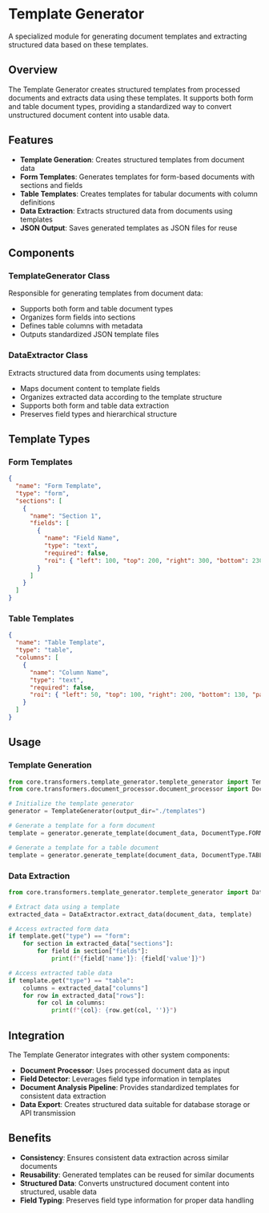 # Template Generator

A specialized module for generating document templates and extracting structured data based on these templates.

## Overview

The Template Generator creates structured templates from processed documents and extracts data using these templates. It supports both form and table document types, providing a standardized way to convert unstructured document content into usable data.

## Features

- **Template Generation**: Creates structured templates from document data
- **Form Templates**: Generates templates for form-based documents with sections and fields
- **Table Templates**: Creates templates for tabular documents with column definitions
- **Data Extraction**: Extracts structured data from documents using templates
- **JSON Output**: Saves generated templates as JSON files for reuse

## Components

### TemplateGenerator Class

Responsible for generating templates from document data:

- Supports both form and table document types
- Organizes form fields into sections
- Defines table columns with metadata
- Outputs standardized JSON template files

### DataExtractor Class

Extracts structured data from documents using templates:

- Maps document content to template fields
- Organizes extracted data according to the template structure
- Supports both form and table data extraction
- Preserves field types and hierarchical structure

## Template Types

### Form Templates

```json
{
  "name": "Form Template",
  "type": "form",
  "sections": [
    {
      "name": "Section 1",
      "fields": [
        {
          "name": "Field Name",
          "type": "text",
          "required": false,
          "roi": { "left": 100, "top": 200, "right": 300, "bottom": 230, "page": 0 }
        }
      ]
    }
  ]
}
```

### Table Templates

```json
{
  "name": "Table Template",
  "type": "table",
  "columns": [
    {
      "name": "Column Name",
      "type": "text",
      "required": false,
      "roi": { "left": 50, "top": 100, "right": 200, "bottom": 130, "page": 0 }
    }
  ]
}
```

## Usage

### Template Generation

```python
from core.transformers.template_generator.templete_generator import TemplateGenerator
from core.transformers.document_processor.document_processor import DocumentType

# Initialize the template generator
generator = TemplateGenerator(output_dir="./templates")

# Generate a template for a form document
template = generator.generate_template(document_data, DocumentType.FORM)

# Generate a template for a table document
template = generator.generate_template(document_data, DocumentType.TABLE)
```

### Data Extraction

```python
from core.transformers.template_generator.templete_generator import DataExtractor

# Extract data using a template
extracted_data = DataExtractor.extract_data(document_data, template)

# Access extracted form data
if template.get("type") == "form":
    for section in extracted_data["sections"]:
        for field in section["fields"]:
            print(f"{field['name']}: {field['value']}")

# Access extracted table data
if template.get("type") == "table":
    columns = extracted_data["columns"]
    for row in extracted_data["rows"]:
        for col in columns:
            print(f"{col}: {row.get(col, '')}")
```

## Integration

The Template Generator integrates with other system components:

- **Document Processor**: Uses processed document data as input
- **Field Detector**: Leverages field type information in templates
- **Document Analysis Pipeline**: Provides standardized templates for consistent data extraction
- **Data Export**: Creates structured data suitable for database storage or API transmission

## Benefits

- **Consistency**: Ensures consistent data extraction across similar documents
- **Reusability**: Generated templates can be reused for similar documents
- **Structured Data**: Converts unstructured document content into structured, usable data
- **Field Typing**: Preserves field type information for proper data handling

